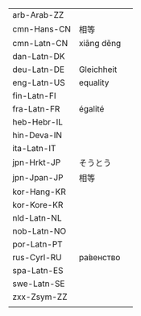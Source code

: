 | | | |
|-|-|-|
| arb-Arab-ZZ |  |  |
| cmn-Hans-CN | 相等 |  |
| cmn-Latn-CN | xiāng děng |  |
| dan-Latn-DK |  |  |
| deu-Latn-DE | Gleichheit |  |
| eng-Latn-US | equality |  |
| fin-Latn-FI |  |  |
| fra-Latn-FR | égalité |  |
| heb-Hebr-IL |  |  |
| hin-Deva-IN |  |  |
| ita-Latn-IT |  |  |
| jpn-Hrkt-JP | そうとう |  |
| jpn-Jpan-JP | 相等 |  |
| kor-Hang-KR |  |  |
| kor-Kore-KR |  |  |
| nld-Latn-NL |  |  |
| nob-Latn-NO |  |  |
| por-Latn-PT |  |  |
| rus-Cyrl-RU | ра́венство |  |
| spa-Latn-ES |  |  |
| swe-Latn-SE |  |  |
| zxx-Zsym-ZZ |  |  |
|  |  |  |
